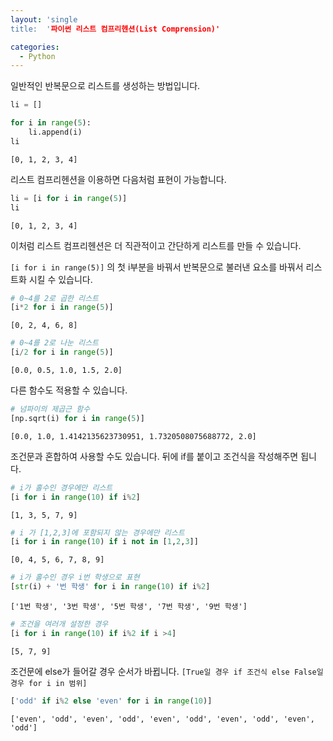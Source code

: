 ```yaml
---
layout: 'single
title:  '파이썬 리스트 컴프리헨션(List Comprension)'

categories:
  - Python
---
```

일반적인 반복문으로 리스트를 생성하는 방법입니다.


```python
li = []

for i in range(5):
    li.append(i)
li
```




    [0, 1, 2, 3, 4]



리스트 컴프리헨션을 이용하면 다음처럼 표현이 가능합니다.


```python
li = [i for i in range(5)]
li
```




    [0, 1, 2, 3, 4]



이처럼 리스트 컴프리헨션은 더 직관적이고 간단하게 리스트를 만들 수 있습니다. 

`[i for i in range(5)]` 의 첫 i부분을 바꿔서 반복문으로 불러낸 요소를 바꿔서 리스트화 시킬 수 있습니다.


```python
# 0~4를 2로 곱한 리스트
[i*2 for i in range(5)]
```




    [0, 2, 4, 6, 8]




```python
# 0~4를 2로 나눈 리스트
[i/2 for i in range(5)]
```




    [0.0, 0.5, 1.0, 1.5, 2.0]



다른 함수도 적용할 수 있습니다.


```python
# 넘파이의 제곱근 함수
[np.sqrt(i) for i in range(5)]
```




    [0.0, 1.0, 1.4142135623730951, 1.7320508075688772, 2.0]



조건문과 혼합하여 사용할 수도 있습니다.
뒤에 if를 붙이고 조건식을 작성해주면 됩니다.


```python
# i가 홀수인 경우에만 리스트
[i for i in range(10) if i%2]
```




    [1, 3, 5, 7, 9]




```python
# i 가 [1,2,3]에 포함되지 않는 경우에만 리스트
[i for i in range(10) if i not in [1,2,3]]
```




    [0, 4, 5, 6, 7, 8, 9]




```python
# i가 홀수인 경우 i번 학생으로 표현
[str(i) + '번 학생' for i in range(10) if i%2]
```




    ['1번 학생', '3번 학생', '5번 학생', '7번 학생', '9번 학생']




```python
# 조건을 여러개 설정한 경우
[i for i in range(10) if i%2 if i >4]
```




    [5, 7, 9]



조건문에 else가 들어갈 경우 순서가 바뀝니다.
`[True일 경우 if 조건식 else False일 경우 for i in 범위]`


```python
['odd' if i%2 else 'even' for i in range(10)]
```




    ['even', 'odd', 'even', 'odd', 'even', 'odd', 'even', 'odd', 'even', 'odd']




```python

```


```python

```


```python

```


```python

```
